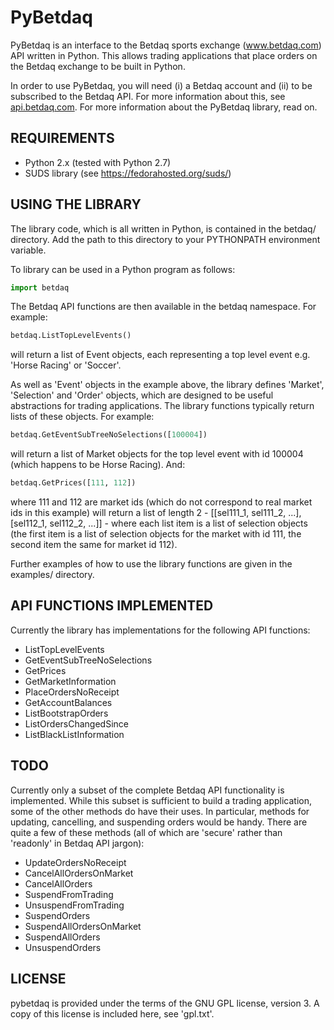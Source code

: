 PyBetdaq
========

PyBetdaq is an interface to the Betdaq sports exchange
(www.betdaq.com) API written in Python.  This allows trading
applications that place orders on the Betdaq exchange to be built in
Python.

In order to use PyBetdaq, you will need (i) a Betdaq account and (ii)
to be subscribed to the Betdaq API.  For more information about this,
see [api.betdaq.com](http://api.betdaq.com).  For more information
about the PyBetdaq library, read on.

REQUIREMENTS
-------------

* Python 2.x (tested with Python 2.7)
* SUDS library (see https://fedorahosted.org/suds/)

USING THE LIBRARY
-----------------

The library code, which is all written in Python, is contained in the
betdaq/ directory.  Add the path to this directory to your PYTHONPATH
environment variable.

To library can be used in a Python program as follows:
```python
import betdaq
```

The Betdaq API functions are then available in the betdaq namespace.
For example:
```python
betdaq.ListTopLevelEvents()
```
will return a list of Event objects, each representing a top level
event e.g. 'Horse Racing' or 'Soccer'.

As well as 'Event' objects in the example above, the library defines
'Market', 'Selection' and 'Order' objects, which are designed to be
useful abstractions for trading applications.  The library functions
typically return lists of these objects.  For example:
```python
betdaq.GetEventSubTreeNoSelections([100004])
```
will return a list of Market objects for the top level event with id
100004 (which happens to be Horse Racing).  And:
```python
betdaq.GetPrices([111, 112])
```

where 111 and 112 are market ids (which do not correspond to real
market ids in this example) will return a list of length 2 -
[[sel111_1, sel111_2, ...], [sel112_1, sel112_2, ...]] - where each
list item is a list of selection objects (the first item is a list of
selection objects for the market with id 111, the second item the same
for market id 112).

Further examples of how to use the library functions are given in the
examples/ directory.

API FUNCTIONS IMPLEMENTED
-------------------------

Currently the library has implementations for the following API functions:
* ListTopLevelEvents
* GetEventSubTreeNoSelections
* GetPrices
* GetMarketInformation
* PlaceOrdersNoReceipt
* GetAccountBalances
* ListBootstrapOrders
* ListOrdersChangedSince
* ListBlackListInformation

TODO
----

Currently only a subset of the complete Betdaq API functionality is
implemented.  While this subset is sufficient to build a trading
application, some of the other methods do have their uses.  In
particular, methods for updating, cancelling, and suspending orders
would be handy.  There are quite a few of these methods (all of which
are 'secure' rather than 'readonly' in Betdaq API jargon):

* UpdateOrdersNoReceipt
* CancelAllOrdersOnMarket
* CancelAllOrders
* SuspendFromTrading
* UnsuspendFromTrading
* SuspendOrders
* SuspendAllOrdersOnMarket
* SuspendAllOrders
* UnsuspendOrders

LICENSE
-------

pybetdaq is provided under the terms of the GNU GPL license, version
3.  A copy of this license is included here, see 'gpl.txt'.
 
